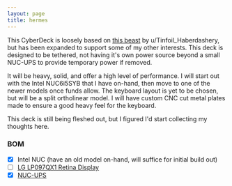 ```yaml
---
layout: page
title: hermes
---
```


This CyberDeck is loosely based on [this beast](https://www.reddit.com/r/cyberDeck/comments/ediskm/the_ergodox_splitdeck_is_done_for_now/) by u/Tinfoil_Haberdashery, but has been expanded to support some of my other interests. This deck is designed to be tethered, not having it's own power source beyond a small NUC-UPS to provide temporary power if removed. 

It will be heavy, solid, and offer a high level of performance. I will start out with the Intel NUC6i5SYB that I have on-hand, then move to one of the newer models once funds allow. The keyboard layout is yet to be chosen, but will be a split ortholinear model. I will have custom CNC cut metal plates made to ensure a good heavy feel for the keyboard. 

This deck is still being fleshed out, but I figured I'd start collecting my thoughts here.

### BOM

- [x] Intel NUC (have an old model on-hand, will suffice for initial build out)
- [ ] [LG LP097QX1 Retina Display](https://www.adafruit.com/product/1751)
- [x] [NUC-UPS](https://www.mini-box.com/NUC-UPS)
